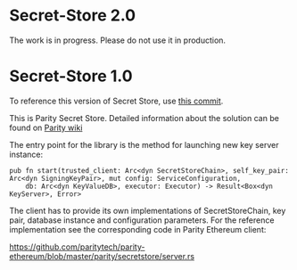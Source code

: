 # Secret-Store 2.0
The work is in progress. Please do not use it in production.

# Secret-Store 1.0
To reference this version of Secret Store, use [this commit](https://github.com/paritytech/secret-store/commit/ebe751db6af07425d2e1823ac05a84d0fafe3dad).

This is Parity Secret Store. Detailed information about the solution can be found on [Parity wiki](https://wiki.parity.io/Secret-Store)

The entry point for the library is the method for launching new key server instance:

```
pub fn start(trusted_client: Arc<dyn SecretStoreChain>, self_key_pair: Arc<dyn SigningKeyPair>, mut config: ServiceConfiguration,
	db: Arc<dyn KeyValueDB>, executor: Executor) -> Result<Box<dyn KeyServer>, Error>
```

The client has to provide its own implementations of SecretStoreChain, key pair, database instance and configuration parameters.
For the reference implementation see the corresponding code in Parity Ethereum client:

https://github.com/paritytech/parity-ethereum/blob/master/parity/secretstore/server.rs

